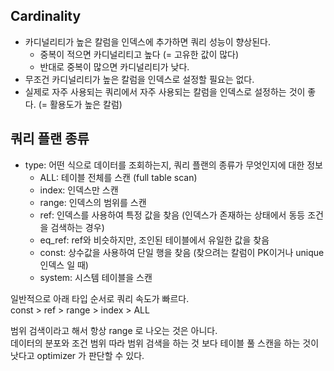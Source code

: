 ## Cardinality
- 카디널리티가 높은 칼럼을 인덱스에 추가하면 쿼리 성능이 향상된다.
  - 중복이 적으면 카디널리티고 높다 (= 고유한 값이 많다)
  - 반대로 중복이 많으면 카디널리티가 낮다.
- 무조건 카디널리티가 높은 칼럼을 인덱스로 설정할 필요는 없다.
- 실제로 자주 사용되는 쿼리에서 자주 사용되는 칼럼을 인덱스로 설정하는 것이 좋다. (= 활용도가 높은 칼럼)

## 쿼리 플랜 종류
- type: 어떤 식으로 데이터를 조회하는지, 쿼리 플랜의 종류가 무엇인지에 대한 정보
  - ALL: 테이블 전체를 스캔 (full table scan)
  - index: 인덱스만 스캔
  - range: 인덱스의 범위를 스캔
  - ref: 인덱스를 사용하여 특정 값을 찾음 (인덱스가 존재하는 상태에서 동등 조건을 검색하는 경우)
  - eq_ref: ref와 비슷하지만, 조인된 테이블에서 유일한 값을 찾음
  - const: 상수값을 사용하여 단일 행을 찾음 (찾으려는 칼럼이 PK이거나 unique 인덱스 일 때)
  - system: 시스템 테이블을 스캔

일반적으로 아래 타입 순서로 쿼리 속도가 빠르다.  
const > ref > range > index > ALL

범위 검색이라고 해서 항상 range 로 나오는 것은 아니다.  
데이터의 분포와 조건 범위 따라 범위 검색을 하는 것 보다 테이블 풀 스캔을 하는 것이 낫다고 optimizer 가 판단할 수 있다.
